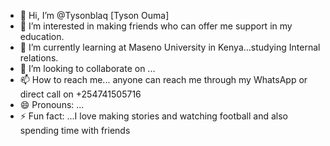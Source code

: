 - 👋 Hi, I’m @Tysonblaq [Tyson Ouma]
- 👀 I’m interested in making friends who can offer me support in my education.
- 🌱 I’m currently learning at Maseno University in Kenya...studying Internal relations.
- 💞️ I’m looking to collaborate on ...
- 📫 How to reach me... anyone can reach me through my WhatsApp or direct call on +254741505716
- 😄 Pronouns: ...
- ⚡ Fun fact: ...I love making stories and watching football and also spending time with friends

<!---
Tysonblaq/Tysonblaq is a ✨ special ✨ repository because its `README.md` (this file) appears on your GitHub profile.
You can click the Preview link to take a look at your changes.
--->
